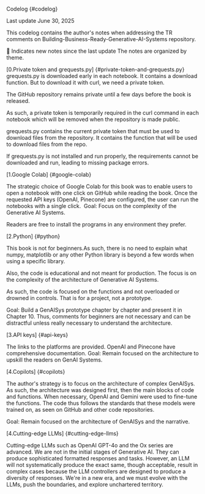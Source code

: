 Codelog {#codelog} 

Last update June 30, 2025

This codelog contains the author's notes when addressing the TR comments on Building-Business-Ready-Generative-AI-Systems repository.

🐬 Indicates new notes since the last update The notes are organized by theme.

[0.Private token and grequests.py] {#private-token-and-grequests.py}
grequests.py is downloaded early in each notebook. It contains a download function. But to download it with curl, we need a private token.

The GitHub repository remains private until a few days before the book is released.

As such, a private token is temporarily required in the curl command in each notebook which will be removed when the repository is made public.

grequests.py contains the current private token that must be used to download files from the repository. It contains the function that will be used to download files from the repo.

If grequests.py is not installed and run properly, the requirements cannot be downloaded and run, leading to missing package errors.

[1.Google Colab] {#google-colab}

The strategic choice of Google Colab for this book was to enable users to open a notebook with one click on GitHub while reading the book. Once the requested API keys (OpenAI, Pinecone) are configured, the user can run the notebooks with a single click. 
Goal: Focus on the complexity of the Generative AI Systems.

Readers are free to install the programs in any environment they prefer.

[2.Python] {#python}

This book is not for beginners.As such, there is no need to explain what numpy, matplotlib or any other Python library is beyond a few words when using
a specific library.

Also, the code is educational and not meant for production. The focus is on the complexity of the architecture of Generative AI Systems.

As such, the code is focused on the functions and not overloaded or drowned in controls. That is for a project, not a prototype.

Goal: Build a GenAISys prototype chapter by chapter and present it in Chapter 10. Thus, comments for beginners are not necessary and can be distractful unless really
necessary to understand the architecture.

[3.API keys] {#api-keys}

The links to the platforms are provided. OpenAI and Pinecone have comprehensive documentation.
Goal: Remain focused on the architecture to upskill the readers on GenAI Systems.

[4.Copilots] {#copilots}

The author's strategy is to focus on the architecture of complex GenAISys. As such, the architecture was designed first, then the main blocks of code and functions. When necessary, OpenAI and Gemini were used to fine-tune the functions. The code thus follows the standards that these models were trained on, as seen on GitHub and other code repositories.

Goal: Remain focused on the architecture of GenAISys and the narrative.

[4.Cutting-edge LLMs] {#cutting-edge-llms}

Cutting-edge LLMs such as OpenAI GPT-4o and the Ox series are advanced. We are not in the initial stages of Generative AI. They can produce sophisticated formatted responses and tasks. However, an LLM will not systematically produce the exact same, though acceptable, result in complex cases because the LLM controllers are designed to produce a diversity of responses.
We're in a new era, and we must evolve with the LLMs, push the boundaries, and explore unchartered territory.
